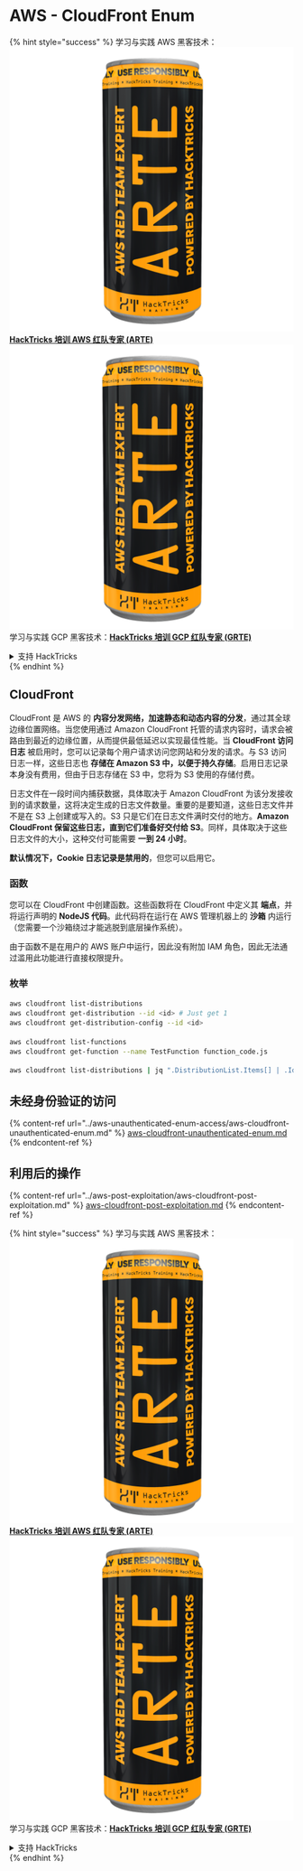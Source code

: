 # AWS - CloudFront Enum

{% hint style="success" %}
学习与实践 AWS 黑客技术：<img src="../../../.gitbook/assets/image (1) (1) (1).png" alt="" data-size="line">[**HackTricks 培训 AWS 红队专家 (ARTE)**](https://training.hacktricks.xyz/courses/arte)<img src="../../../.gitbook/assets/image (1) (1) (1).png" alt="" data-size="line">\
学习与实践 GCP 黑客技术：<img src="../../../.gitbook/assets/image (2).png" alt="" data-size="line">[**HackTricks 培训 GCP 红队专家 (GRTE)**<img src="../../../.gitbook/assets/image (2).png" alt="" data-size="line">](https://training.hacktricks.xyz/courses/grte)

<details>

<summary>支持 HackTricks</summary>

* 查看 [**订阅计划**](https://github.com/sponsors/carlospolop)!
* **加入** 💬 [**Discord 群组**](https://discord.gg/hRep4RUj7f) 或 [**Telegram 群组**](https://t.me/peass) 或 **关注** 我们的 **Twitter** 🐦 [**@hacktricks\_live**](https://twitter.com/hacktricks_live)**.**
* **通过向** [**HackTricks**](https://github.com/carlospolop/hacktricks) 和 [**HackTricks Cloud**](https://github.com/carlospolop/hacktricks-cloud) GitHub 仓库提交 PR 分享黑客技巧。

</details>
{% endhint %}

## CloudFront

CloudFront 是 AWS 的 **内容分发网络，加速静态和动态内容的分发**，通过其全球边缘位置网络。当您使用通过 Amazon CloudFront 托管的请求内容时，请求会被路由到最近的边缘位置，从而提供最低延迟以实现最佳性能。当 **CloudFront 访问日志** 被启用时，您可以记录每个用户请求访问您网站和分发的请求。与 S3 访问日志一样，这些日志也 **存储在 Amazon S3 中，以便于持久存储**。启用日志记录本身没有费用，但由于日志存储在 S3 中，您将为 S3 使用的存储付费。

日志文件在一段时间内捕获数据，具体取决于 Amazon CloudFront 为该分发接收到的请求数量，这将决定生成的日志文件数量。重要的是要知道，这些日志文件并不是在 S3 上创建或写入的。S3 只是它们在日志文件满时交付的地方。**Amazon CloudFront 保留这些日志，直到它们准备好交付给 S3**。同样，具体取决于这些日志文件的大小，这种交付可能需要 **一到 24 小时**。

**默认情况下，Cookie 日志记录是禁用的**，但您可以启用它。

### 函数

您可以在 CloudFront 中创建函数。这些函数将在 CloudFront 中定义其 **端点**，并将运行声明的 **NodeJS 代码**。此代码将在运行在 AWS 管理机器上的 **沙箱** 内运行（您需要一个沙箱绕过才能逃脱到底层操作系统）。

由于函数不是在用户的 AWS 账户中运行，因此没有附加 IAM 角色，因此无法通过滥用此功能进行直接权限提升。

### 枚举
```bash
aws cloudfront list-distributions
aws cloudfront get-distribution --id <id> # Just get 1
aws cloudfront get-distribution-config --id <id>

aws cloudfront list-functions
aws cloudfront get-function --name TestFunction function_code.js

aws cloudfront list-distributions | jq ".DistributionList.Items[] | .Id, .Origins.Items[].Id, .Origins.Items[].DomainName, .AliasICPRecordals[].CNAME"
```
## 未经身份验证的访问

{% content-ref url="../aws-unauthenticated-enum-access/aws-cloudfront-unauthenticated-enum.md" %}
[aws-cloudfront-unauthenticated-enum.md](../aws-unauthenticated-enum-access/aws-cloudfront-unauthenticated-enum.md)
{% endcontent-ref %}

## 利用后的操作

{% content-ref url="../aws-post-exploitation/aws-cloudfront-post-exploitation.md" %}
[aws-cloudfront-post-exploitation.md](../aws-post-exploitation/aws-cloudfront-post-exploitation.md)
{% endcontent-ref %}

{% hint style="success" %}
学习与实践 AWS 黑客技术：<img src="../../../.gitbook/assets/image (1) (1) (1).png" alt="" data-size="line">[**HackTricks 培训 AWS 红队专家 (ARTE)**](https://training.hacktricks.xyz/courses/arte)<img src="../../../.gitbook/assets/image (1) (1) (1).png" alt="" data-size="line">\
学习与实践 GCP 黑客技术：<img src="../../../.gitbook/assets/image (2).png" alt="" data-size="line">[**HackTricks 培训 GCP 红队专家 (GRTE)**<img src="../../../.gitbook/assets/image (2).png" alt="" data-size="line">](https://training.hacktricks.xyz/courses/grte)

<details>

<summary>支持 HackTricks</summary>

* 查看 [**订阅计划**](https://github.com/sponsors/carlospolop)!
* **加入** 💬 [**Discord 群组**](https://discord.gg/hRep4RUj7f) 或 [**Telegram 群组**](https://t.me/peass) 或 **在 Twitter 上关注** 🐦 [**@hacktricks\_live**](https://twitter.com/hacktricks_live)**.**
* **通过向** [**HackTricks**](https://github.com/carlospolop/hacktricks) 和 [**HackTricks Cloud**](https://github.com/carlospolop/hacktricks-cloud) GitHub 仓库提交 PR 分享黑客技巧。

</details>
{% endhint %}
